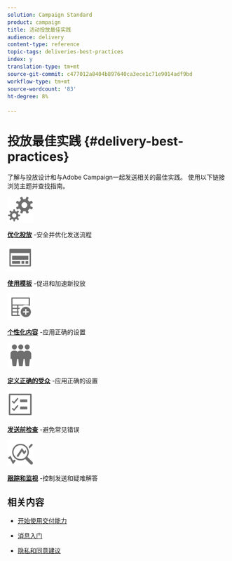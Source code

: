 ```yaml
---
solution: Campaign Standard
product: campaign
title: 活动投放最佳实践
audience: delivery
content-type: reference
topic-tags: deliveries-best-practices
index: y
translation-type: tm+mt
source-git-commit: c477012a8404b897640ca3ece1c71e9014adf9bd
workflow-type: tm+mt
source-wordcount: '83'
ht-degree: 8%

---
```



# 投放最佳实践 {#delivery-best-practices}

了解与投放设计和与Adobe Campaign一起发送相关的最佳实践。 使用以下链接浏览主题并查找指南。

<img src="assets/do-not-localize/optimize.svg"  width="60px">

**[优化投放](optimize-delivery.md)** -安全并优化发送流程

<img src="assets/do-not-localize/design.svg"  width="60px">

**[使用模板](use-templates.md)** -促进和加速新投放

<img src="assets/do-not-localize/custom.svg"  width="60px">

**[个性化内容](optimize-delivery.md)** -应用正确的设置

<img src="assets/do-not-localize/profiles.svg"  width="60px">

**[定义正确的受众](define-the-right-audience.md)** -应用正确的设置

<img src="assets/do-not-localize/start.svg"  width="60px">

**[发送前检查](check-before-sending.md)** -避免常见错误

<img src="assets/do-not-localize/troubleshoot.svg"  width="60px">

**[跟踪和监视](track-and-monitor.md)** -控制发送和疑难解答

## 相关内容

* [开始使用交付能力](../../sending/using/about-deliverability.md)

* [消息入门](../../channels/using/get-started-communication-channels.md)

* [隐私和同意建议](../../start/using/privacy.md)
